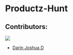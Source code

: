 # Productz-Hunt
## Contributors:
<img src="https://img.shields.io/badge/Contributors-6-lightblue">

<ul><li><a href="https://github.com/DarinJoshua-dev">Darin Joshua D</a>
</ul>

